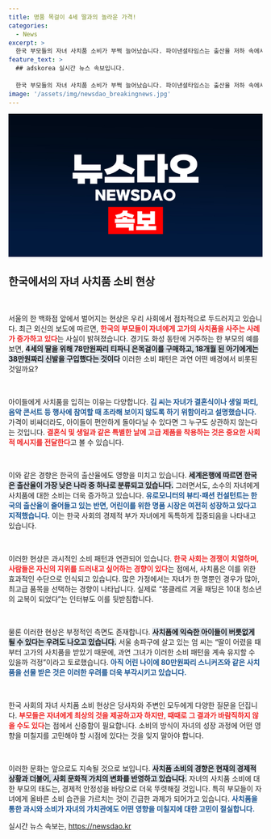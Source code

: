 ```yaml
---
title: 명품 목걸이 4세 딸과의 놀라운 가격!
categories:
  - News
excerpt: >
  한국 부모들의 자녀 사치품 소비가 부쩍 늘어났습니다. 파이낸셜타임스는 출산율 저하 속에서도 고가의 명품을 사주는 현상을 심층 분석하며, 이로 인해 아이들이 물질에 의존할까 우려한다고 전했습니다. 부모의 기대와 사회적 압박이 만드는 문제를 조명합니다. 클릭으로 확인해보세요!
feature_text: >
  ## adskorea 실시간 뉴스 속보입니다.

  한국 부모들의 자녀 사치품 소비가 부쩍 늘어났습니다. 파이낸셜타임스는 출산율 저하 속에서도 고가의 명품을 사주는 현상을 심층 분석하며, 이로 인해 아이들이 물질에 의존할까 우려한다고 전했습니다. 부모의 기대와 사회적 압박이 만드는 문제를 조명합니다. 클릭으로 확인해보세요!
image: '/assets/img/newsdao_breakingnews.jpg'
---
```


<p><img src="/assets/img/newsdao_breakingnews.jpg" alt="adskorea 속보" /></p>

<h2 data-ke-size="size26">한국에서의 자녀 사치품 소비 현상</h2>

<p data-ke-size="size16">&nbsp;</p>

<p>서울의 한 백화점 앞에서 벌어지는 현상은 우리 사회에서 점차적으로 두드러지고 있습니다. 최근 외신의 보도에 따르면, <b><span style="color: #ee2323;">한국의 부모들이 자녀에게 고가의 사치품을 사주는 사례가 증가하고 있다</span></b>는 사실이 밝혀졌습니다. 경기도 화성 동탄에 거주하는 한 부모의 예를 보면, <b><span style="background-color: #21538527;">4세의 딸을 위해 78만원짜리 티파니 은목걸이를 구매하고, 18개월 된 아기에게는 38만원짜리 신발을 구입했다는 것이다</span></b> 이러한 소비 패턴은 과연 어떤 배경에서 비롯된 것일까요?</p>

<p data-ke-size="size16">&nbsp;</p>

<p>아이들에게 사치품을 입히는 이유는 다양합니다. <b><span style="color: #1a5490;">김 씨는 자녀가 결혼식이나 생일 파티, 음악 콘서트 등 행사에 참여할 때 초라해 보이지 않도록 하기 위함이라고 설명했습니다.</span></b> 가격이 비싸더라도, 아이들이 편안하게 돌아다닐 수 있다면 그 누구도 상관하지 않는다는 것입니다. <b><span style="color: #ee2323;">결혼식 및 생일과 같은 특별한 날에 고급 제품을 착용하는 것은 중요한 사회적 메시지를 전달한다</span></b>고 볼 수 있습니다.</p>

<p data-ke-size="size16">&nbsp;</p>

<p>이와 같은 경향은 한국의 출산율에도 영향을 미치고 있습니다. <b><span style="background-color: #21538527;">세계은행에 따르면 한국은 출산율이 가장 낮은 나라 중 하나로 분류되고 있습니다.</span></b> 그러면서도, 소수의 자녀에게 사치품에 대한 소비는 더욱 증가하고 있습니다. <b><span style="color: #1a5490;">유로모니터의 뷰티·패션 컨설턴트는 한국의 출산율이 줄어들고 있는 반면, 어린이를 위한 명품 시장은 여전히 성장하고 있다고 지적했습니다.</span></b> 이는 한국 사회의 경제적 부가 자녀에게 독특하게 집중되음을 나타내고 있습니다.</p>

<p data-ke-size="size16">&nbsp;</p>

<p>이러한 현상은 과시적인 소비 패턴과 연관되어 있습니다. <b><span style="color: #ee2323;">한국 사회는 경쟁이 치열하며, 사람들은 자신의 지위를 드러내고 싶어하는 경향이 있다</span></b>는 점에서, 사치품은 이를 위한 효과적인 수단으로 인식되고 있습니다. 많은 가정에서는 자녀가 한 명뿐인 경우가 많아, 최고급 품목을 선택하는 경향이 나타납니다. 실제로 “몽클레르 겨울 패딩은 10대 청소년의 교복이 되었다”는 인터뷰도 이를 뒷받침합니다.</p>

<p data-ke-size="size16">&nbsp;</p>

<p>물론 이러한 현상은 부정적인 측면도 존재합니다. <b><span style="background-color: #21538527;">사치품에 익숙한 아이들이 버릇없게 될 수 있다는 우려도 나오고 있습니다.</span></b> 서울 송파구에 살고 있는 엄 씨는 “딸이 어렸을 때부터 고가의 사치품을 받았기 때문에, 과연 그녀가 이러한 소비 패턴을 계속 유지할 수 있을까 걱정”이라고 토로했습니다. <b><span style="color: #1a5490;">아직 어린 나이에 80만원짜리 스니커즈와 같은 사치품을 선물 받은 것은 이러한 우려를 더욱 부각시키고 있습니다.</span></b></p>

<p data-ke-size="size16">&nbsp;</p>

<p>한국 사회의 자녀 사치품 소비 현상은 당사자와 주변인 모두에게 다양한 질문을 던집니다. <b><span style="color: #ee2323;">부모들은 자녀에게 최상의 것을 제공하고자 하지만, 때때로 그 결과가 바람직하지 않을 수도 있다</span></b>는 점에서 신중함이 필요합니다. 소비의 방식이 자녀의 성장 과정에 어떤 영향을 미칠지를 고민해야 할 시점에 있다는 것을 잊지 말아야 합니다.</p>

<p data-ke-size="size16">&nbsp;</p>

<p>이러한 문화는 앞으로도 지속될 것으로 보입니다. <b><span style="background-color: #21538527;">사치품 소비의 경향은 현재의 경제적 상황과 더불어, 사회 문화적 가치의 변화를 반영하고 있습니다.</span></b> 자녀의 사치품 소비에 대한 부모의 태도는, 경제적 안정성을 바탕으로 더욱 뚜렷해질 것입니다. 특히 부모들이 자녀에게 올바른 소비 습관을 가르치는 것이 긴급한 과제가 되어가고 있습니다. <b><span style="color: #1a5490;">사치품을 통한 과시와 소비가 자녀의 가치관에도 어떤 영향을 미칠지에 대한 고민이 절실합니다.</span></b></p>
실시간 뉴스 속보는, <a href="https://newsdao.kr" rel="dofollow">https://newsdao.kr</a>


